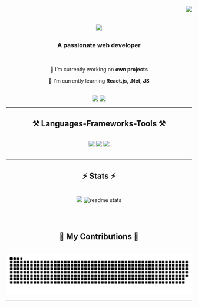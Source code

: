 <img align="right" src="https://visitor-badge.laobi.icu/badge?page_id=samoilovvlad.samoilovvlad" />

<h1 align="center">
    <img src="https://readme-typing-svg.herokuapp.com/?font=Righteous&size=35&center=true&vCenter=true&width=500&height=70&duration=4000&lines=Hi+There!+👋;+I'm+Vladyslav+Samoilov!;" />
</h1>

<h3 align="center">A passionate web developer</h3>

<br/>

<div align="center">
 
 🔭 I’m currently working on **own projects**
 
 🌱 I’m currently learning **React.js, .Net, JS**

 <br/>

 </div>
 
<div align="center"> 
  <a href="mailto:vladyslavsamoilov2005@gmail.com">
    <img src="https://img.shields.io/badge/Gmail-333333?style=for-the-badge&logo=gmail&logoColor=red" />
  </a>
  <a href="https://www.linkedin.com/in/vladyslav-samoilov-1211bb294/" target="_blank">
    <img src="https://img.shields.io/badge/LinkedIn-0077B5?style=for-the-badge&logo=linkedin&logoColor=white" target="_blank" />
  </a>
</div>

 <hr/>
 
<h2 align="center">⚒️ Languages-Frameworks-Tools ⚒️</h2>
<br/>
<div align="center">
    <img src="https://skillicons.dev/icons?i=react,bootstrap,html,css,vscode,github,git" />
    <img src="https://skillicons.dev/icons?i=nodejs,python,javascript,mongodb,mysql" />
    <img src="https://skillicons.dev/icons?i=dotnet,postgresql,c#" /><br>
</div>


<br/>
<hr/>

<h2 align="center">⚡ Stats ⚡</h2>
<br>
<div align=center>
  <img src="https://github-readme-streak-stats.herokuapp.com/?user=SamoilovVlad&theme=react"/>
  <img src="https://github-readme-stats.vercel.app/api?username=SamoilovVlad&show_icons=true&theme=react&rank_icon=github&border_radius=10" alt="readme stats" />
  <br/>
</div>

<br/><br/>

<div align="center">
  <h2>🐍 My Contributions 🐍</h2>
  <br>
  <img alt="snake eating my contributions" src="https://raw.githubusercontent.com/SamoilovVlad/SamoilovVlad/output/github-contribution-grid-snake.svg" />
  
  <br/>
</div>


<hr/>
<br/>
